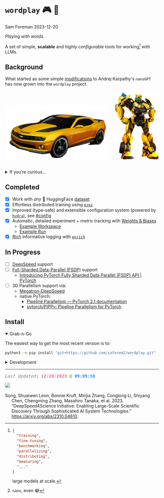 # `wordplay` 🎮 💬
Sam Foreman
2023-12-20

<!-- ::: {.quarto-title} -->
<!---->
<!-- ::: {.quarto-title-block} -->
<!---->
<!-- #  [`wordplay` 🎮 💬]{.title} -->
<!---->
<!-- ::: -->
<!---->
<!-- ::: -->

*Playing with words*.

A set of simple, **scalable** and *highly configurable* tools for
working[^1] with LLMs.

## Background

What started as some simple
[modifications](https://github.com/saforem2/nanoGPT) to Andrej
Karpathy's `nanoGPT` has now grown into the `wordplay` project.

<!-- ::: {#fig-compare gap="5%" layout="[[40,40]]" layout-valign="bottom" style="text-align: center!important;" fig-align="center"} -->
<!-- ::: {layout-ncol=2 gap="5%" layout-valign="bottom"} -->
<!-- :::: {.columns layout-ncol=2 layout-valign="bottom" style="margin-bottom: 4em;" style="text-align:center"} -->
<!-- ::: {layout="[15,-10,15]" layout-valign="bottom"} -->

<div class="columns"
style="display: flex; align-items: flex-end; text-align:center; margin-bottom: 2em;">

<div class="column">

<img src="./assets/car.png" style="max-height: 200px" />

</div>

<div class="column">

<img src="./assets/robot.png" style="max-height: 256px" />

</div>

</div>

<details closed>
<summary>
If you’re curious…
</summary>

While `nanoGPT` is a great project and an **excellent** resource; it is,
*by design*, very minimal[^2] and limited in its flexibility.

Working through the code I found myself making minor changes here and
there to test new ideas and run variations on different experiments.
These changes eventually built to the point where *my*
`{goals, scope, code}` for the project had diverged significantly from
the original vision.

As a result, I figured it made more sense to move things to a new
project, [`wordplay`](https://github.com/saforem2/wordplay).

I’ve priortized adding functionality that I have found to be useful or
interesting, but am absolutely open to input or suggestions for
improvement.

Different aspects of this project have been motivated by some of my
recent work on LLMs.

- Projects:
  - [`ezpz`](https://github.com/saforem2/ezpz): Painless distributed
    training with your favorite `{framework, backend}` combo.
  - [`Megatron-DeepSpeed`](https://github.com/argonne-lcf/Megatron-DeepSpeed):
    Ongoing research training transformer language models at scale,
    including: BERT & GPT-2
- Collaboration(s):
  - **DeepSpeed4Science** (2023-09)
    - [Loooooooong Sequence Lengths](https://samforeman.me/qmd/dsblog)
    - [Project Website](https://www.deepspeed4science.ai/)
    - [Preprint](https://arxiv.org/abs/2310.04610) Song et al. (2023)
    - [Blog
      Post](https://www.microsoft.com/en-us/research/blog/announcing-the-deepspeed4science-initiative-enabling-large-scale-scientific-discovery-through-sophisticated-ai-system-technologies/)
    - [Tutorial](https://www.deepspeed.ai/deepspeed4science/)
  - GenSLMs:
    - [GitHub](https://github.com/ramanathanlab/genslm)
    - [Preprint](https://www.biorxiv.org/content/10.1101/2022.10.10.511571v2)
    - 🏆 [ACM Gordon Bell Special Prize for COVID-19
      Research](https://www.acm.org/media-center/2022/november/gordon-bell-special-prize-covid-research-2022)
- Talks / Workshops:
  - **LLM-lunch-talk** (2023-10-12): LLMs at
    [ALCF](https://alcf.anl.gov).
    - [Slides](https://saforem2.github.io/llm-lunch-talk/#/section)
    - [GitHub](https://github.com/saforem2/llm-lunch-talk)
  - **Creating Small(-ish) LLMs** (2023-11-30)
    - [Workshop](https://github.com/brettin/llm_tutorial/blob/main/tutorials/03-smallish-LLMs/README.md)
    - [Slides](https://saforem2.github.io/LLM-tutorial/#/creating-small-ish-llmsslides-gh)
    - [GitHub](https://github.com/saforem2/LLM-tutorial)

</details>

## Completed

- [x] Work with *any* 🤗 HuggingFace
  [dataset](https://huggingface.co/docs/datasets/index)
- [x] Effortless distributed training using
  [`ezpz`](https://github.com/saforem2/ezpz)
- [x] Improved (type-safe) and extensible configuration system (powered
  by [`hydra`](https://hydra.cc)), see [\#config](#config)
- [x] Automatic, detailed experiment + metric tracking with [Weights &
  Biases](https://wandb.ai)
  - [Example
    Workspace](https://wandb.ai/l2hmc-qcd/WordPlay?workspace=user-saforem2)
  - [Example
    Run](https://wandb.ai/l2hmc-qcd/WordPlay/runs/in83cm3o/workspace?workspace=user-saforem2)
- [x] [Rich](https://github.com/Textualize/rich) informative logging
  with [`enrich`](https://github.com/saforem2/enrich)

## In Progress

- [ ] [DeepSpeed](https://deepspeed.ai/) support
- [ ] [Full-Sharded Data-Parallel
  (FSDP)](https://pytorch.org/blog/introducing-pytorch-fully-sharded-data-parallel-api/)
  support
  - [Introducing PyTorch Fully Sharded Data Parallel (FSDP) API \|
    PyTorch](https://pytorch.org/blog/introducing-pytorch-fully-sharded-data-parallel-api/)
- [ ] 3D Parallelism support via:
  - [Megatron-DeepSpeed](https://github.com/argonne-lcf/Megatron-DeepSpeed)
  - native PyTorch:
    - [Pipeline Parallelism — PyTorch 2.1
      documentation](https://pytorch.org/docs/stable/pipeline.html)
    - [pytorch/PiPPy: Pipeline Parallelism for
      PyTorch](https://github.com/pytorch/PiPPy)

## Install

<details open>
<summary>
Grab-n-Go
</summary>

The easiest way to get the most recent version is to:

``` bash
python3 -m pip install "git+https://github.com/saforem2/wordplay.git"
```

</details>
<details closed>
<summary>
Development
</summary>

If you’d like to work with the project and run / change things yourself,
I’d recommend installing from a local (editable) clone of this
repository:

``` bash
git clone "https://github.com/saforem2/wordplay"
cd wordplay
mkdir v venv
python3 -m venv venv --system-site-packages
source venv/bin/activate
python3 -m pip install -e .
```

</details>
<!-- # `wordplay` -->
<!---->
<!-- A minimal LLM implementation for research and education. -->
<!-- &title=visitors) -->
<!-- &edge_flat=false) -->
<!-- <p align="center"> -->
<!-- <a href="https://hits.seeyoufarm.com"> -->
<!--     <img align="center" src="https://hits.seeyoufarm.com/api/count/incr/badge.svg?url=https%3A%2F%2Fsaforem2.github.io%2Fwordplay&count_bg=%2300CCFF&title_bg=%23303030&icon=&icon_color=%23E7E7E7&title=hits&edge_flat=false"/> -->
<!--   </a> -->
<!-- </p> -->
<!-- ## []{.pink-text} Last Updated -->

------------------------------------------------------------------------

<pre style="white-space:pre;overflow-x:auto;line-height:normal;font-family:Menlo,'DejaVu Sans Mono',consolas,'Courier New',monospace"><span style="color: #7f7f7f; text-decoration-color: #7f7f7f; font-style: italic">Last Updated</span>: <span style="color: #f06292; text-decoration-color: #f06292; font-weight: bold">12</span><span style="color: #f06292; text-decoration-color: #f06292">/</span><span style="color: #f06292; text-decoration-color: #f06292; font-weight: bold">20</span><span style="color: #f06292; text-decoration-color: #f06292">/</span><span style="color: #f06292; text-decoration-color: #f06292; font-weight: bold">2023</span> <span style="color: #7f7f7f; text-decoration-color: #7f7f7f">@</span> <span style="color: #1a8fff; text-decoration-color: #1a8fff; font-weight: bold">09:09:58</span>
</pre>

![](https://hits.seeyoufarm.com/api/count/incr/badge.svg?url=https%3A%2F%2Fsaforem2.github.io%2Fwordplay&count_bg=%23222222&title_bg=%23303030&icon=&icon_color=%23E7E7E7)

<div id="refs" class="references csl-bib-body hanging-indent"
entry-spacing="0">

<div id="ref-song2023deepspeed4science" class="csl-entry">

Song, Shuaiwen Leon, Bonnie Kruft, Minjia Zhang, Conglong Li, Shiyang
Chen, Chengming Zhang, Masahiro Tanaka, et al. 2023. “DeepSpeed4Science
Initiative: Enabling Large-Scale Scientific Discovery Through
Sophisticated AI System Technologies.”
<https://arxiv.org/abs/2310.04610>.

</div>

</div>

[^1]:

    ``` json
    {
      "training",
      "fine-tuning",
      "benchmarking",
      "parallelizing",
      "distributing",
      "measuring",
      "..."
    }
    ```

    large models at scale.

[^2]: `nano`, even 😂
